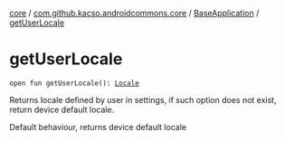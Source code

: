 [core](../../index.md) / [com.github.kacso.androidcommons.core](../index.md) / [BaseApplication](index.md) / [getUserLocale](./get-user-locale.md)

# getUserLocale

`open fun getUserLocale(): `[`Locale`](http://docs.oracle.com/javase/8/docs/api/java/util/Locale.html)

Returns locale defined by user in settings, if such option does not exist, return device default locale.

Default behaviour, returns device default locale


